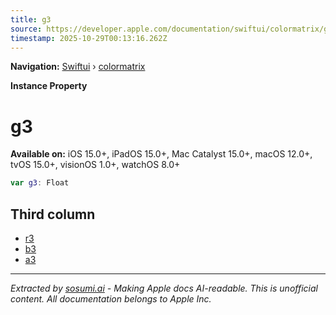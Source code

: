 ```yaml
---
title: g3
source: https://developer.apple.com/documentation/swiftui/colormatrix/g3
timestamp: 2025-10-29T00:13:16.262Z
---
```


**Navigation:** [Swiftui](/documentation/swiftui) › [colormatrix](/documentation/swiftui/colormatrix)

**Instance Property**

# g3

**Available on:** iOS 15.0+, iPadOS 15.0+, Mac Catalyst 15.0+, macOS 12.0+, tvOS 15.0+, visionOS 1.0+, watchOS 8.0+

```swift
var g3: Float
```

## Third column

- [r3](/documentation/swiftui/colormatrix/r3)
- [b3](/documentation/swiftui/colormatrix/b3)
- [a3](/documentation/swiftui/colormatrix/a3)

---

*Extracted by [sosumi.ai](https://sosumi.ai) - Making Apple docs AI-readable.*
*This is unofficial content. All documentation belongs to Apple Inc.*

